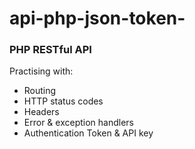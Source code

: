# api-php-json-token-
<h3>PHP RESTful API</h3>

<p>Practising with:</p>
<ul>
  <li>Routing</li>
  <li>HTTP status codes</li>
  <li>Headers</li>
  <li>Error & exception handlers</li>
  <li>Authentication Token & API key</li>  
</ul>
